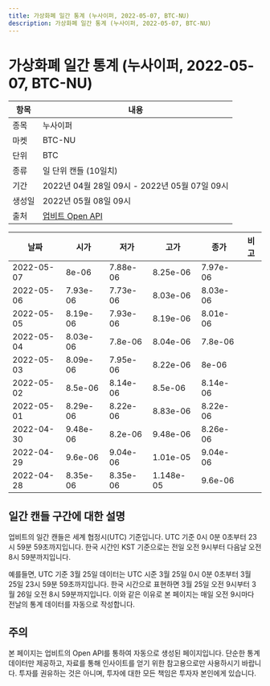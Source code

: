```yaml
---
title: 가상화폐 일간 통계 (누사이퍼, 2022-05-07, BTC-NU)
description: 가상화폐 일간 통계 (누사이퍼, 2022-05-07, BTC-NU)
---
```



가상화폐 일간 통계 (누사이퍼, 2022-05-07, BTC-NU)
===

|항목|내용|
|--|--|
|종목|누사이퍼|
|마켓|BTC-NU|
|단위|BTC|
|종류|일 단위 캔들 (10일치)|
|기간|2022년 04월 28일 09시 - 2022년 05월 07일 09시|
|생성일|2022년 05월 08일 09시|
|출처|[업비트 Open API](https://docs.upbit.com)|


|날짜|시가|저가|고가|종가|비고|
|--|--|--|--|--|--|
|2022-05-07|8e-06|7.88e-06|8.25e-06|7.97e-06|    |
|2022-05-06|7.93e-06|7.73e-06|8.03e-06|8.03e-06|    |
|2022-05-05|8.19e-06|7.93e-06|8.19e-06|8.01e-06|    |
|2022-05-04|8.03e-06|7.8e-06|8.04e-06|7.8e-06|    |
|2022-05-03|8.09e-06|7.95e-06|8.22e-06|8e-06|    |
|2022-05-02|8.5e-06|8.14e-06|8.5e-06|8.14e-06|    |
|2022-05-01|8.29e-06|8.22e-06|8.83e-06|8.22e-06|    |
|2022-04-30|9.48e-06|8.2e-06|9.48e-06|8.26e-06|    |
|2022-04-29|9.6e-06|9.04e-06|1.01e-05|9.04e-06|    |
|2022-04-28|8.35e-06|8.35e-06|1.148e-05|9.6e-06|    |


일간 캔들 구간에 대한 설명
---


업비트의 일간 캔들은 세계 협정시(UTC) 기준입니다. 
UTC 기준 0시 0분 0초부터 23시 59분 59초까지입니다. 
한국 시간인 KST 기준으로는 전일 오전 9시부터 다음날 오전 8시 59분까지입니다. 


예를들면, UTC 기준 3월 25일 데이터는 UTC 시준 3월 25일 0시 0분 0초부터 3월 25일 23시 59분 59초까지입니다. 
한국 시간으로 표현하면 3월 25일 오전 9시부터 3월 26일 오전 8시 59분까지입니다. 
이와 같은 이유로 본 페이지는 매일 오전 9시마다 전날의 통계 데이터를 자동으로 작성합니다. 


주의
---


본 페이지는 업비트의 Open API를 통하여 자동으로 생성된 페이지입니다. 
단순한 통계 데이터만 제공하고, 자료를 통해 인사이트를 얻기 위한 참고용으로만 사용하시기 바랍니다. 
투자를 권유하는 것은 아니며, 투자에 대한 모든 책임은 투자자 본인에게 있습니다. 

